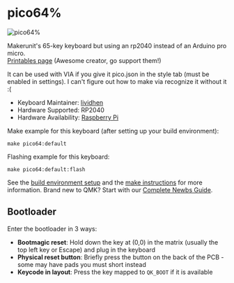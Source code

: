 # pico64%

![pico64%](https://media.printables.com/media/prints/1177451/rich_content/104bc01f-48fb-41c9-8096-a9813bcdc0d1/thumbs/cover/800x357/png/screenshot-2025-02-04-104829.webp)

Makerunit's 65-key keyboard but using an rp2040 instead of an Arduino pro micro.  
[Printables page](https://www.printables.com/model/1177451-65-key-handwired-keyboard) (Awesome creator, go support them!)

It can be used with VIA if you give it pico.json in the style tab (must be enabled in settings). I can't figure out how to make via recognize it without it :(

* Keyboard Maintainer: [lividhen](https://github.com/lividhen)
* Hardware Supported: RP2040
* Hardware Availability: [Raspberry Pi](https://www.raspberrypi.com/products/raspberry-pi-pico/)

Make example for this keyboard (after setting up your build environment):

    make pico64:default

Flashing example for this keyboard:

    make pico64:default:flash

See the [build environment setup](https://docs.qmk.fm/#/getting_started_build_tools) and the [make instructions](https://docs.qmk.fm/#/getting_started_make_guide) for more information. Brand new to QMK? Start with our [Complete Newbs Guide](https://docs.qmk.fm/#/newbs).

## Bootloader

Enter the bootloader in 3 ways:

* **Bootmagic reset**: Hold down the key at (0,0) in the matrix (usually the top left key or Escape) and plug in the keyboard
* **Physical reset button**: Briefly press the button on the back of the PCB - some may have pads you must short instead
* **Keycode in layout**: Press the key mapped to `QK_BOOT` if it is available
